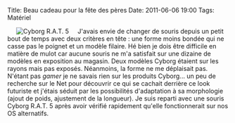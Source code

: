 Title: Beau cadeau pour la fête des pères
Date: 2011-06-06 19:00
Tags: Matériel



 <img src="images/05x/cyborg-rat5.jpg" alt="Cyborg R.A.T. 5"
style="float:left; margin: 0px 20px" /> J'avais envie de changer de souris
depuis un petit bout de temps avec deux critères en tête : une forme moins
bondée qui ne casse pas le poignet et un modèle filaire. Hé bien je dois
être difficile en matière de mulot car aucune souris ne m'a satisfait sur une
dizaine de modèles en exposition au magasin. Deux modèles Cyborg étaient sur
les rayons mais pas exposés. Néanmoins, la forme ne me déplaisait pas.
N'étant pas *gamer* je ne savais rien sur les produits Cyborg... un peu de
recherche sur le Net pour découvrir ce qui se cachait derrière ce look
futuriste et j'étais séduit par les possibilités d'adaptation à sa
morphologie (ajout de poids, ajustement de la longueur). Je suis reparti avec
une souris Cyborg R.A.T. 5 après avoir vérifié rapidement qu'elle
fonctionnerait sur nos OS alternatifs.
